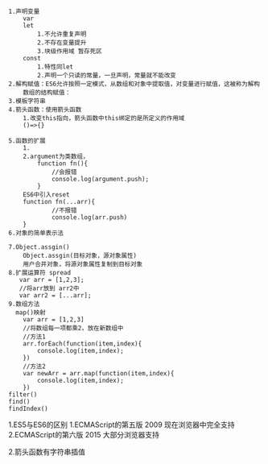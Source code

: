     1.声明变量 
        var
        let
            1.不允许重复声明
            2.不存在变量提升
            3.块级作用域 暂存死区
        const
            1.特性同let
            2.声明一个只读的常量，一旦声明，常量就不能改变
    2.解构赋值：ES6允许按照一定模式，从数组和对象中提取值，对变量进行赋值，这被称为解构
        数组的结构赋值：
    3.模板字符串
    4.箭头函数：使用箭头函数 
        1.改变this指向，箭头函数中this绑定的是所定义的作用域
        ()=>{}

    5.函数的扩展
        1.
        2.argument为类数组，
            function fn(){
                //会报错
                console.log(argument.push);
            }
        ES6中引入reset 
        function fn(...arr){
                //不报错
                console.log(arr.push)
        }
    6.对象的简单表示法

    7.Object.assgin()
        Object.assgin(目标对象，源对象属性)
        用户合并对象，将源对象属性复制到目标对象
    8.扩展运算符 spread
       var arr = [1,2,3];
       //将arr放到 arr2中
       var arr2 = [...arr];
    9.数组方法
      map()映射
        var arr = [1,2,3]
        //将数组每一项都乘2，放在新数组中
        //方法1
        arr.forEach(function(item,index){
            console.log(item,index);
        })
        //方法2
        var newArr = arr.map(function(item,index){
            console.log(item,index);
        })
    filter()
    find()
    findIndex()

1.ES5与ES6的区别
    1.ECMAScript的第五版 2009 现在浏览器中完全支持
    2.ECMAScript的第六版  2015 大部分浏览器支持

2.箭头函数有字符串插值